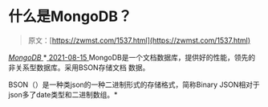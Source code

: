<!--yml
category: 未分类
date: 0001-01-01 00:00:00
-->

# 什么是MongoDB？

> 原文：[https://zwmst.com/1537.html](https://zwmst.com/1537.html)

   [ *MongoDB* ](https://zwmst.com/mongodb)*[ <time datetime="2021-08-15T15:25:56+08:00"> 2021-08-15 </time> ](https://zwmst.com/1537.html)  MongoDB是一个文档数据库，提供好的性能，领先的非关系型数据库。采用BSON存储文档 数据。

BSON（）是一种类json的一种二进制形式的存储格式，简称Binary JSON相对于json多了date类型和二进制数组。*